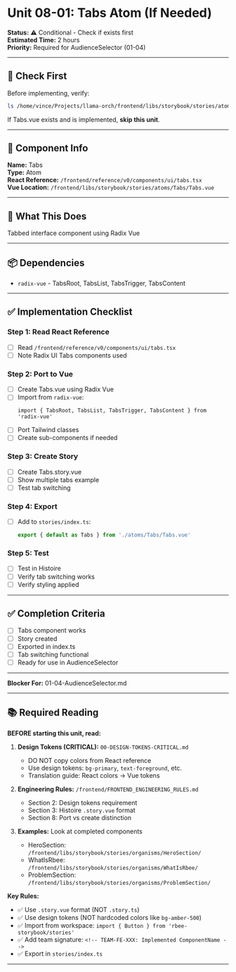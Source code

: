 # Unit 08-01: Tabs Atom (If Needed)

**Status:** ⚠️ Conditional - Check if exists first  
**Estimated Time:** 2 hours  
**Priority:** Required for AudienceSelector (01-04)

---

## 🎯 Check First

Before implementing, verify:
```bash
ls /home/vince/Projects/llama-orch/frontend/libs/storybook/stories/atoms/Tabs/
```

If Tabs.vue exists and is implemented, **skip this unit**.

---

## 📍 Component Info

**Name:** Tabs  
**Type:** Atom  
**React Reference:** `/frontend/reference/v0/components/ui/tabs.tsx`  
**Vue Location:** `/frontend/libs/storybook/stories/atoms/Tabs/Tabs.vue`

---

## 🎯 What This Does

Tabbed interface component using Radix Vue

---

## 📦 Dependencies

- `radix-vue` - TabsRoot, TabsList, TabsTrigger, TabsContent

---

## ✅ Implementation Checklist

### Step 1: Read React Reference
- [ ] Read `/frontend/reference/v0/components/ui/tabs.tsx`
- [ ] Note Radix UI Tabs components used

### Step 2: Port to Vue
- [ ] Create Tabs.vue using Radix Vue
- [ ] Import from `radix-vue`:
  ```vue
  import { TabsRoot, TabsList, TabsTrigger, TabsContent } from 'radix-vue'
  ```
- [ ] Port Tailwind classes
- [ ] Create sub-components if needed

### Step 3: Create Story
- [ ] Create Tabs.story.vue
- [ ] Show multiple tabs example
- [ ] Test tab switching

### Step 4: Export
- [ ] Add to `stories/index.ts`:
  ```typescript
  export { default as Tabs } from './atoms/Tabs/Tabs.vue'
  ```

### Step 5: Test
- [ ] Test in Histoire
- [ ] Verify tab switching works
- [ ] Verify styling applied

---

## ✅ Completion Criteria

- [ ] Tabs component works
- [ ] Story created
- [ ] Exported in index.ts
- [ ] Tab switching functional
- [ ] Ready for use in AudienceSelector

---

**Blocker For:** 01-04-AudienceSelector.md

---

## 📚 Required Reading

**BEFORE starting this unit, read:**

1. **Design Tokens (CRITICAL):** `00-DESIGN-TOKENS-CRITICAL.md`
   - DO NOT copy colors from React reference
   - Use design tokens: `bg-primary`, `text-foreground`, etc.
   - Translation guide: React colors → Vue tokens

2. **Engineering Rules:** `/frontend/FRONTEND_ENGINEERING_RULES.md`
   - Section 2: Design tokens requirement
   - Section 3: Histoire `.story.vue` format
   - Section 8: Port vs create distinction

3. **Examples:** Look at completed components
   - HeroSection: `/frontend/libs/storybook/stories/organisms/HeroSection/`
   - WhatIsRbee: `/frontend/libs/storybook/stories/organisms/WhatIsRbee/`
   - ProblemSection: `/frontend/libs/storybook/stories/organisms/ProblemSection/`

**Key Rules:**
- ✅ Use `.story.vue` format (NOT `.story.ts`)
- ✅ Use design tokens (NOT hardcoded colors like `bg-amber-500`)
- ✅ Import from workspace: `import { Button } from 'rbee-storybook/stories'`
- ✅ Add team signature: `<!-- TEAM-FE-XXX: Implemented ComponentName -->`
- ✅ Export in `stories/index.ts`

---

